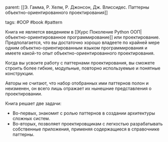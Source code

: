 parent: [[Э. Гамма, Р. Хелм, Р. Джонсон, Дж. Влиссидес. Паттерны объектно-ориентированного проектирования]]

tags: #OOP #book #pattern 

Книга не является введением в [[Курс Поколение Python ООП|объектно-ориентированное программирование]] или проектирование. Предполагается, что вы достаточно хорошо владеете по крайней мере одним объектно-ориентированным языком программирования и имеете какой-то опыт объектно-ориентированного проектирования.

Когда вы усвоите работу с паттернами проектирования, вы сможете строить более гибкие, модульные, повторно используемые и понятные конструкции.

Авторы не считают, что набор отобранных ими паттернов полон и неизменен, он всего лишь отражает их нынешние представления о проектировании.

Книга решает две задачи:

- Во-первых, знакомит с ролью паттернов в создании архитектуры сложных систем.
- Во-вторых, позволяет проектировщикам с легкостью разрабатывать собственные приложения, применяя содержащиеся в справочнике паттерны.